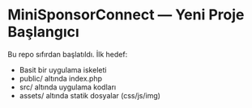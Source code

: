 # MiniSponsorConnect — Yeni Proje Başlangıcı

Bu repo sıfırdan başlatıldı. İlk hedef:
- Basit bir uygulama iskeleti
- public/ altında index.php
- src/ altında uygulama kodları
- assets/ altında statik dosyalar (css/js/img)

